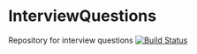 # InterviewQuestions
Repository for interview questions [![Build Status](https://travis-ci.org/lfalcantar/InterviewQuestions.svg?branch=develop)](https://travis-ci.org/lfalcantar/InterviewQuestions)
